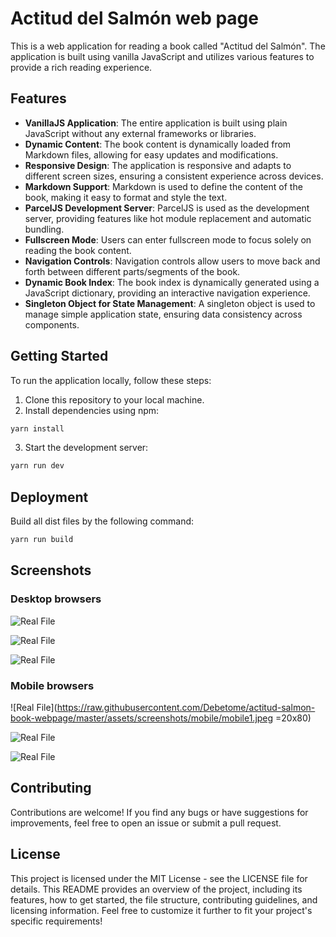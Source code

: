 # Actitud del Salmón web page

This is a web application for reading a book called "Actitud del Salmón". The application is built using vanilla JavaScript and utilizes various features to provide a rich reading experience.

## Features

- **VanillaJS Application**: The entire application is built using plain JavaScript without any external frameworks or libraries.
- **Dynamic Content**: The book content is dynamically loaded from Markdown files, allowing for easy updates and modifications.
- **Responsive Design**: The application is responsive and adapts to different screen sizes, ensuring a consistent experience across devices.
- **Markdown Support**: Markdown is used to define the content of the book, making it easy to format and style the text.
- **ParcelJS Development Server**: ParcelJS is used as the development server, providing features like hot module replacement and automatic bundling.
- **Fullscreen Mode**: Users can enter fullscreen mode to focus solely on reading the book content.
- **Navigation Controls**: Navigation controls allow users to move back and forth between different parts/segments of the book.
- **Dynamic Book Index**: The book index is dynamically generated using a JavaScript dictionary, providing an interactive navigation experience.
- **Singleton Object for State Management**: A singleton object is used to manage simple application state, ensuring data consistency across components.

## Getting Started

To run the application locally, follow these steps:

1. Clone this repository to your local machine.
2. Install dependencies using npm:
    
```bash
yarn install
```

3. Start the development server:

```bash
yarn run dev
```

## Deployment

Build all dist files by the following command:

```bash
yarn run build
```

## Screenshots

### Desktop browsers

![Real File](https://raw.githubusercontent.com/Debetome/actitud-salmon-book-webpage/master/assets/screenshots/desktop/desktop1.png)

![Real File](https://raw.githubusercontent.com/Debetome/actitud-salmon-book-webpage/master/assets/screenshots/desktop/desktop2.png)

![Real File](https://raw.githubusercontent.com/Debetome/actitud-salmon-book-webpage/master/assets/screenshots/desktop/desktop3.png)

### Mobile browsers

![Real File](https://raw.githubusercontent.com/Debetome/actitud-salmon-book-webpage/master/assets/screenshots/mobile/mobile1.jpeg =20x80)

![Real File](https://raw.githubusercontent.com/Debetome/actitud-salmon-book-webpage/master/assets/screenshots/mobile/mobile2.jpeg)

![Real File](https://raw.githubusercontent.com/Debetome/actitud-salmon-book-webpage/master/assets/screenshots/mobile/mobile3.jpeg)

## Contributing

Contributions are welcome! If you find any bugs or have suggestions for improvements, feel free to open an issue or submit a pull request.


## License

This project is licensed under the MIT License - see the LICENSE file for details. This README provides an overview of the project, including its features, how to get started, the file structure, contributing guidelines, and licensing information. Feel free to customize it further to fit your project's specific requirements!
